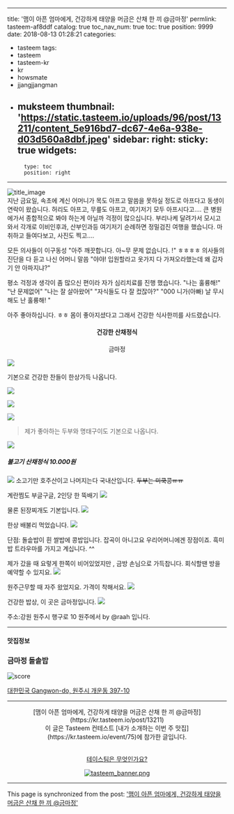 
---
title: '맴이 아픈 엄마에게, 건강하게 태양을 머금은 산채 한 끼 @금마정'
permlink: tasteem-af8ddf
catalog: true
toc_nav_num: true
toc: true
position: 9999
date: 2018-08-13 01:28:21
categories:
- tasteem
tags:
- tasteem
- tasteem-kr
- kr
- howsmate
- jjangjjangman
- muksteem
thumbnail: 'https://static.tasteem.io/uploads/96/post/13211/content_5e916bd7-dc67-4e6a-938e-d03d560a8dbf.jpeg'
sidebar:
    right:
        sticky: true
widgets:
    -
        type: toc
        position: right
---


![title_image](https://static.tasteem.io/uploads/96/post/13211/content_5e916bd7-dc67-4e6a-938e-d03d560a8dbf.jpeg)
<br/>
지난 금요일, 속초에 계신 어머니가 목도 아프고 말씀을 못하실 정도로 아프다고 동생이 연락이 왔습니다.
허리도 아프고, 무릎도 아프고, 여기저기 모두 아프시다고....
큰 병원에가서 종합적으로 봐야 하는게 아닐까 
걱정이 많으십니다.
부리나케 달려가서 모시고 와서 각개로
이비인후과, 산부인과등 여기저기 순례하면 정밀검진 여행을 했습니다.  마취하고 들여다보고, 사진도 찍고....

모든 의사들이 이구동성
"아주 깨끗합니다. 아~무 문제 없습니다. !"
ㅎㅎㅎㅎ
의사들의 진단을 다 듣고 나신 어머니 말씀
"야야! 입원할라고 옷가지 다 가져오라했는데
왜 갑자기 안 아파지냐?" 

평소 걱정과 생각이 좀 많으신 편이라 
자가 심리치료를 진행 했습니다. 
"나는 훌륭해!"  "난 문제없어"
"나는 잘  살아왔어" "자식들도 다 잘 컸잖아?"
"000 니가(아빠) 날 무시해도 난 훌륭해! "


아주 좋아하십니다.  ㅎㅎ 몸이 좋아지셨다고
그래서 건강한 식사한끼를 사드렸습니다. 

#### <center>건강한 산채정식 </center>
<center>금마정</center>

![](https://steemitimages.com/DQmcKA3F7KyKkW2cgRiWqqgh3m8SecJ6iYEwRTSAL3zuZ9F/구분선_낙엽.png)


기본으로 건강한 찬들이 한상가득 나옵니다.

![](https://cdn.steemitimages.com/DQmWeXNjgJ4Y3TRXZXp5vFLsDYm1bfuHCkozzsKB5Mu26t2/image.png)

![](https://cdn.steemitimages.com/DQmUvuhmEewc81z9cxjRg9S6XRBwTVn1k6kJqx3HoZu4YdA/image.png)

![](https://cdn.steemitimages.com/DQmYQsRLeq335xnKJc1fGGboQ2mDAbpXzWcCewerFWiBaUv/image.png)
> 제가 좋아하는 
두부와 명태구이도 기본으로 나옵니다.

![](https://cdn.steemitimages.com/DQmc8YiCnjiuqYQvQLC55FeyqtUuLqxFEH37JWYypVPJv6u/image.png)


##### 불고기 산채정식 10.000원
![](https://cdn.steemitimages.com/DQmS1kVoTYZ3cYN2k1nMi2T7ZFxvFcb9vpjwNjHqpbeKyYq/image.png)
소고기만 호주산이고 나머지는다 국내산입니다. ~~두부는 미쿡콩ㅠㅠ~~

계란찜도 부글구글, 2인당 한 뚝배기
![](https://cdn.steemitimages.com/DQmatVK4KWAdoR7Ebi3Js9pE1wSTntJr9AM5gXJqTsjw1dM/image.png)


물론 된장찌개도 기본입니다. 
![](https://cdn.steemitimages.com/DQmR5R4Sx9jSxFm8pF4LnkZsa6qHbcouW2N3H4MCQLDTZeG/image.png)

한상 배불리 먹었습니다.
![](https://cdn.steemitimages.com/DQmb4LgHKLqQwFrqu7ubNjXcQCyTab7BRaRiJ6CegfrJPqk/image.png)

단점: 돌솥밥이 흰 쌀밥에 콩밥입니다. 잡곡이 아니고요
우리어머니에겐 장점이죠. 흑미밥 트라우마를 가지고 계십니다. ^^

제가 갔을 때 요렇게 한쪽이 비어있었지만 , 금방 손님으로 가득찹니다.
회식할땐 방을 예약할 수 있지요.
![](https://cdn.steemitimages.com/DQmQswgUUHxa2buv46bifJe6wM7evGnmT4wmrteExAuinfj/image.png)

 원주근무할 때 자주 왔었지요. 가격이 착해서요. 
![](https://cdn.steemitimages.com/DQmXEjA4aXzNJnyVNAtEqMDCuAhjjzYoxwD6mcyUr8eMFTt/image.png)

건강한 밥상, 이 곳은 금마정입니다. 
![](https://cdn.steemitimages.com/DQmd32t6tEVhAwC8V3okdX1qNJEs3HChzCPmWHs8p2RTUXB/image.png)

주소:강원 원주시 행구로 10
원주에서 by @raah 입니다.



---------------------
#### 맛집정보
### 금마정 돌솥밥
![score](https://static.tasteem.io/images/steem/2Crowns.png)

[대한민국 Gangwon-do, 원주시 개운동 397-10](https://kr.tasteem.io/post/13211#map)

-----------------------------------------
<center>[맴이 아픈 엄마에게, 건강하게 태양을 머금은 산채 한 끼 @금마정](https://kr.tasteem.io/post/13211)
<br/>이 글은 Tasteem 컨테스트
 [내가 소개하는  이번 주 맛집](https://kr.tasteem.io/event/75)에 참가한 글입니다.

<br/>[테이스팀은 무엇인가요?](https://kr.tasteem.io/about)

[![tasteem_banner.png](https://static.tasteem.io/images/tasteem_banner_v3.png)](https://kr.tasteem.io)</center>

- - -

This page is synchronized from the post: ['맴이 아픈 엄마에게, 건강하게 태양을 머금은 산채 한 끼 @금마정'](https://steemit.com/@raah/tasteem-af8ddf)
